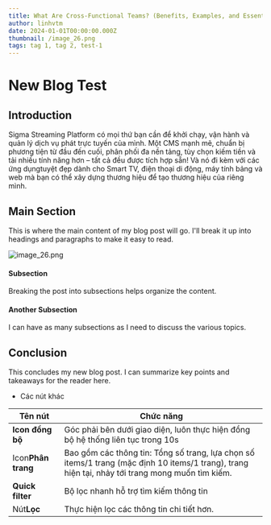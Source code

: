 ```yaml
---
title: What Are Cross-Functional Teams? (Benefits, Examples, and Essential Tips)
author: linhvtm
date: 2024-01-01T00:00:00.000Z
thumbnail: /image_26.png
tags: tag 1, tag 2, test-1
---
```


# New Blog Test

## Introduction

Sigma Streaming Platform có mọi thứ bạn cần để khởi chạy, vận hành và quản lý dịch vụ phát trực tuyến của mình. Một CMS mạnh mẽ, chuẩn bị phương tiện từ đầu đến cuối, phân phối đa nền tảng, tùy chọn kiếm tiền và tải nhiều tính năng hơn – tất cả đều được tích hợp sẵn! Và nó đi kèm với các ứng dụngtuyệt đẹp dành cho Smart TV, điện thoại di động, máy tính bảng và web mà bạn có thể xây dựng thương hiệu để tạo thương hiệu của riêng mình.

## Main Section

This is where the main content of my blog post will go. I'll break it up into headings and paragraphs to make it easy to read.

![image\_26.png](/image_26.png)

#### Subsection

Breaking the post into subsections helps organize the content.

#### Another Subsection

I can have as many subsections as I need to discuss the various topics.

## Conclusion

This concludes my new blog post. I can summarize key points and takeaways for the reader here.

- Các nút khác

| Tên nút            | Chức năng                                                                                                                                       |
| ------------------ | ----------------------------------------------------------------------------------------------------------------------------------------------- |
| **Icon đồng bộ**   | Góc phải bên dưới giao diện, luôn thực hiện đồng bộ hệ thống liên tục trong 10s                                                                 |
| Icon**Phân trang** | Bao gồm các thông tin: Tổng số trang, lựa chọn số items/1 trang (mặc định 10 items/1 trang), trang hiện tại, nhảy tới trang mong muốn tìm kiếm. |
| **Quick filter**   | Bộ lọc nhanh hỗ trợ tìm kiếm thông tin                                                                                                          |
| Nút**Lọc**         | Thực hiện lọc các thông tin chi tiết hơn.                                                                                                       |
